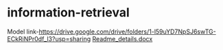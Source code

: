 # information-retrieval
Model link-https://drive.google.com/drive/folders/1-l59uYD7NpSJ6swTG-ECkRiNPr0df_l3?usp=sharing
[Readme_details.docx](https://github.com/ruchikasancheti571993/information-retrieval/files/11492150/Readme_details.docx)
